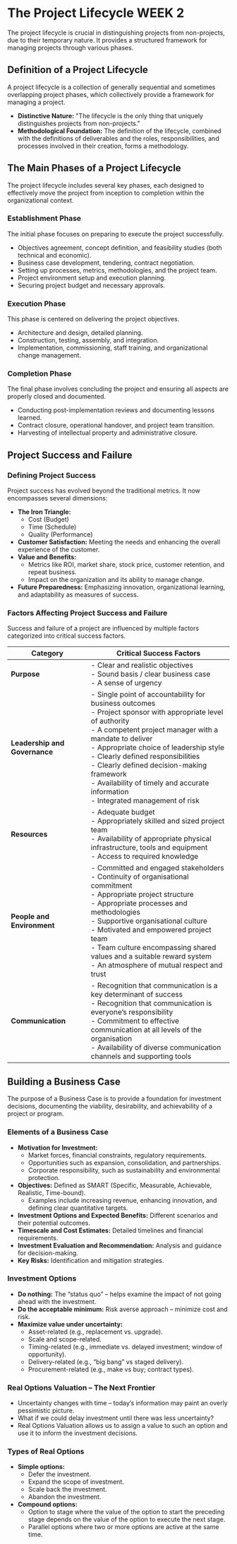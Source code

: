 # The Project Lifecycle WEEK 2

The project lifecycle is crucial in distinguishing projects from non-projects, due to their temporary nature. It provides a structured framework for managing projects through various phases.

## Definition of a Project Lifecycle

A project lifecycle is a collection of generally sequential and sometimes overlapping project phases, which collectively provide a framework for managing a project.

- **Distinctive Nature:** "The lifecycle is the only thing that uniquely distinguishes projects from non-projects."
- **Methodological Foundation:** The definition of the lifecycle, combined with the definitions of deliverables and the roles, responsibilities, and processes involved in their creation, forms a methodology.

## The Main Phases of a Project Lifecycle

The project lifecycle includes several key phases, each designed to effectively move the project from inception to completion within the organizational context.

### Establishment Phase

The initial phase focuses on preparing to execute the project successfully.

- Objectives agreement, concept definition, and feasibility studies (both technical and economic).
- Business case development, tendering, contract negotiation.
- Setting up processes, metrics, methodologies, and the project team.
- Project environment setup and execution planning.
- Securing project budget and necessary approvals.

### Execution Phase

This phase is centered on delivering the project objectives.

- Architecture and design, detailed planning.
- Construction, testing, assembly, and integration.
- Implementation, commissioning, staff training, and organizational change management.

### Completion Phase

The final phase involves concluding the project and ensuring all aspects are properly closed and documented.

- Conducting post-implementation reviews and documenting lessons learned.
- Contract closure, operational handover, and project team transition.
- Harvesting of intellectual property and administrative closure.

## Project Success and Failure

### Defining Project Success

Project success has evolved beyond the traditional metrics. It now encompasses several dimensions:

- **The Iron Triangle:**
  - Cost (Budget)
  - Time (Schedule)
  - Quality (Performance)
- **Customer Satisfaction:** Meeting the needs and enhancing the overall experience of the customer.
- **Value and Benefits:**
  - Metrics like ROI, market share, stock price, customer retention, and repeat business.
  - Impact on the organization and its ability to manage change.
- **Future Preparedness:** Emphasizing innovation, organizational learning, and adaptability as measures of success.

### Factors Affecting Project Success and Failure

Success and failure of a project are influenced by multiple factors categorized into critical success factors.

| Category                 | Critical Success Factors |
|--------------------------|--------------------------|
| **Purpose**              | - Clear and realistic objectives <br> - Sound basis / clear business case <br> - A sense of urgency |
| **Leadership and Governance** | - Single point of accountability for business outcomes <br> - Project sponsor with appropriate level of authority <br> - A competent project manager with a mandate to deliver <br> - Appropriate choice of leadership style <br> - Clearly defined responsibilities <br> - Clearly defined decision-making framework <br> - Availability of timely and accurate information <br> - Integrated management of risk |
| **Resources**            | - Adequate budget <br> - Appropriately skilled and sized project team <br> - Availability of appropriate physical infrastructure, tools and equipment <br> - Access to required knowledge |
| **People and Environment** | - Committed and engaged stakeholders <br> - Continuity of organisational commitment <br> - Appropriate project structure <br> - Appropriate processes and methodologies <br> - Supportive organisational culture <br> - Motivated and empowered project team <br> - Team culture encompassing shared values and a suitable reward system <br> - An atmosphere of mutual respect and trust |
| **Communication**        | - Recognition that communication is a key determinant of success <br> - Recognition that communication is everyone’s responsibility <br> - Commitment to effective communication at all levels of the organisation <br> - Availability of diverse communication channels and supporting tools |

## Building a Business Case

The purpose of a Business Case is to provide a foundation for investment decisions, documenting the viability, desirability, and achievability of a project or program.

### Elements of a Business Case

- **Motivation for Investment:**
  - Market forces, financial constraints, regulatory requirements.
  - Opportunities such as expansion, consolidation, and partnerships.
  - Corporate responsibility, such as sustainability and environmental protection.
- **Objectives:** Defined as SMART (Specific, Measurable, Achievable, Realistic, Time-bound).
  - Examples include increasing revenue, enhancing innovation, and defining clear quantitative targets.
- **Investment Options and Expected Benefits:** Different scenarios and their potential outcomes.
- **Timescale and Cost Estimates:** Detailed timelines and financial requirements.
- **Investment Evaluation and Recommendation:** Analysis and guidance for decision-making.
- **Key Risks:** Identification and mitigation strategies.

### Investment Options

- **Do nothing:** The “status quo” – helps examine the impact of not going ahead with the investment.
- **Do the acceptable minimum:** Risk averse approach – minimize cost and risk.
- **Maximize value under uncertainty:**
  - Asset-related (e.g., replacement vs. upgrade).
  - Scale and scope-related.
  - Timing-related (e.g., immediate vs. delayed investment; window of opportunity).
  - Delivery-related (e.g., “big bang” vs staged delivery).
  - Procurement-related (e.g., make vs buy; contract types).
### Real Options Valuation – The Next Frontier

- Uncertainty changes with time – today’s information may paint an overly pessimistic picture.
- What if we could delay investment until there was less uncertainty?
- Real Options Valuation allows us to assign a value to such an option and use it to inform the investment decisions.
### Types of Real Options

- **Simple options:**
  - Defer the investment.
  - Expand the scope of investment.
  - Scale back the investment.
  - Abandon the investment.
- **Compound options:**
  - Option to stage where the value of the option to start the preceding stage depends on the value of the option to execute the next stage.
  - Parallel options where two or more options are active at the same time.
